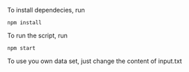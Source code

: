 To install dependecies, run

`npm install`

To run the script, run

`npm start`

To use you own data set, just change the content of input.txt
